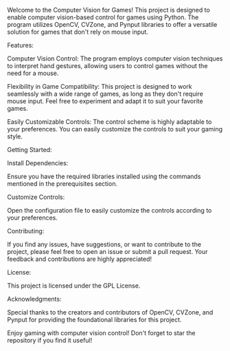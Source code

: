 Welcome to the Computer Vision for Games! This project is designed to enable computer vision-based control for games using Python. The program utilizes OpenCV, CVZone, and Pynput libraries to offer a versatile solution for games that don't rely on mouse input.

Features:

Computer Vision Control: The program employs computer vision techniques to interpret hand gestures, allowing users to control games without the need for a mouse.

Flexibility in Game Compatibility: This project is designed to work seamlessly with a wide range of games, as long as they don't require mouse input. Feel free to experiment and adapt it to suit your favorite games.

Easily Customizable Controls: The control scheme is highly adaptable to your preferences. You can easily customize the controls to suit your gaming style.


Getting Started:

Install Dependencies:

Ensure you have the required libraries installed using the commands mentioned in the prerequisites section.

Customize Controls:

Open the configuration file to easily customize the controls according to your preferences.

Contributing:

If you find any issues, have suggestions, or want to contribute to the project, please feel free to open an issue or submit a pull request. Your feedback and contributions are highly appreciated!

License:

This project is licensed under the GPL License.

Acknowledgments:

Special thanks to the creators and contributors of OpenCV, CVZone, and Pynput for providing the foundational libraries for this project.

Enjoy gaming with computer vision control! Don't forget to star the repository if you find it useful! 
